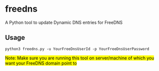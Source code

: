 # freedns
A Python tool to update Dynamic DNS entries for FreeDNS

## Usage
```shell
python3 freedns.py -u YourFreeDnsUserId -p YourFreeDnsUserPassword
```
<mark>Note: Make sure you are running this tool on server/machine of which you want your FreeDNS domain point to</mark>
